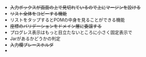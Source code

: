 - ~~入力ボックスが画面の上で見切れているので上にマージンを設ける~~
- ~~リスト全体をコピーする機能~~
- リストをタップするとPOMの中身を見ることができる機能
- ~~座標のバリデーションをドメイン層に委譲する~~
- プログレス表示はもっと目立たないところに小さく固定表示で
- Jarがあるかどうかの判定
- ~~入力欄プレースホルダ~~
- 